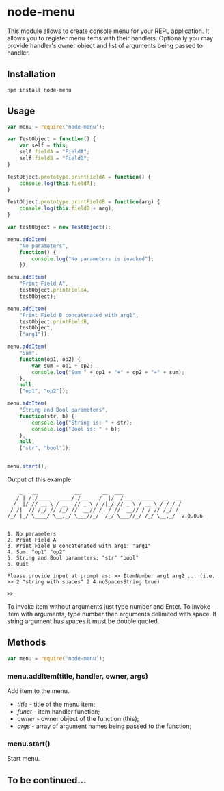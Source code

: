 node-menu
=========

This module allows to create console menu for your REPL application. It allows you to register menu items with their handlers. Optionally you may provide handler's owner object and list of arguments being passed to handler.

## Installation

    npm install node-menu

## Usage

```javascript
var menu = require('node-menu');

var TestObject = function() {
    var self = this;
    self.fieldA = "FieldA";
    self.fieldB = "FieldB";
}

TestObject.prototype.printFieldA = function() {
    console.log(this.fieldA);
}

TestObject.prototype.printFieldB = function(arg) {
    console.log(this.fieldB + arg);
}

var testObject = new TestObject();

menu.addItem(
    "No parameters", 
    function() {
        console.log("No parameters is invoked");
    });

menu.addItem(
    "Print Field A",
    testObject.printFieldA,
    testObject);

menu.addItem(
    "Print Field B concatenated with arg1",
    testObject.printFieldB,
    testObject,
    ["arg1"]);

menu.addItem(
    "Sum", 
    function(op1, op2) {
        var sum = op1 + op2;
        console.log("Sum " + op1 + "+" + op2 + "=" + sum);
    },
    null, 
    ["op1", "op2"]);

menu.addItem(
    "String and Bool parameters", 
    function(str, b) {
        console.log("String is: " + str);
        console.log("Bool is: " + b);
    },
    null,
    ["str", "bool"]);


menu.start();
```

Output of this example:

        _   __            __       __  ___
       / | / /____   ____/ /___   /  |/  /___   ____   __  __
      /  |/ // __ \ / __  // _ \ / /|_/ // _ \ / __ \ / / / /
     / /|  // /_/ // /_/ //  __// /  / //  __// / / // /_/ /
    /_/ |_/ \____/ \__,_/ \___//_/  /_/ \___//_/ /_/ \__,_/  v.0.0.6
    
    
    1. No parameters
    2. Print Field A
    3. Print Field B concatenated with arg1: "arg1"
    4. Sum: "op1" "op2"
    5. String and Bool parameters: "str" "bool"
    6. Quit
    
    Please provide input at prompt as: >> ItemNumber arg1 arg2 ... (i.e. >> 2 "string with spaces" 2 4 noSpacesString true)
      
    >> 

To invoke item without arguments just type number and Enter. To invoke item with arguments, type number then arguments delimited with space. If string argument has spaces it must be double quoted.

## Methods

```javascript
var menu = require('node-menu');
```

### menu.addItem(title, handler, owner, args)

Add item to the menu. 

- _title_ - title of the menu item;
- _funct_ - item handler function;
- _owner_ - owner object of the function (this);
- _args_ - array of argument names being passed to the function;

### menu.start()

Start menu.

## To be continued...